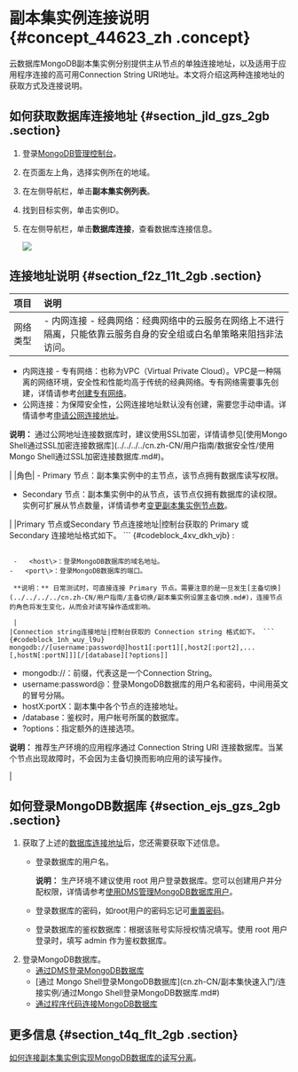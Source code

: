 # 副本集实例连接说明 {#concept_44623_zh .concept}

云数据库MongoDB副本集实例分别提供主从节点的单独连接地址，以及适用于应用程序连接的高可用Connection String URI地址。本文将介绍这两种连接地址的获取方式及连接说明。

## 如何获取数据库连接地址 {#section_jld_gzs_2gb .section}

1.  登录[MongoDB管理控制台](https://mongodb.console.aliyun.com/)。
2.  在页面左上角，选择实例所在的地域。
3.  在左侧导航栏，单击**副本集实例列表**。
4.  找到目标实例，单击实例ID。
5.  在左侧导航栏，单击**数据库连接**，查看数据库连接信息。

    ![](http://static-aliyun-doc.oss-cn-hangzhou.aliyuncs.com/assets/img/6672/155979127813778_zh-CN.png)


## 连接地址说明 {#section_f2z_11t_2gb .section}

|项目|说明|
|:-|:-|
|网络类型| -   内网连接 - 经典网络：经典网络中的云服务在网络上不进行隔离，只能依靠云服务自身的安全组或白名单策略来阻挡非法访问。
-   内网连接 - 专有网络：也称为VPC（Virtual Private Cloud）。VPC是一种隔离的网络环境，安全性和性能均高于传统的经典网络。专有网络需要事先创建，详情请参考[创建专有网络](https://help.aliyun.com/document_detail/65402.html)。
-   公网连接：为保障安全性，公网连接地址默认没有创建，需要您手动申请。详情请参考[申请公网连接地址](cn.zh-CN/副本集快速入门/申请公网连接地址.md#)。

**说明：** 通过公网地址连接数据库时，建议使用SSL加密，详情请参见[使用Mongo Shell通过SSL加密连接数据库](../../../../cn.zh-CN/用户指南/数据安全性/使用Mongo Shell通过SSL加密连接数据库.md#)。


 |
|角色| -   Primary 节点：副本集实例中的主节点，该节点拥有数据库读写权限。
-   Secondary 节点：副本集实例中的从节点，该节点仅拥有数据库的读权限。实例可扩展从节点数量，详情请参考[变更副本集实例节点数](../../../../cn.zh-CN/用户指南/实例管理/变更副本集实例节点数.md#)。

 |
|Primary 节点或Secondary 节点连接地址|控制台获取的 Primary 或 Secondary 连接地址格式如下。 ``` {#codeblock_4xv_dkh_vjb}
<host>:<port>
```

 -   <host\>：登录MongoDB数据库的域名地址。
-   <port\>：登录MongoDB数据库的端口。

 **说明：** 日常测试时，可直接连接 Primary 节点。需要注意的是一旦发生[主备切换](../../../../cn.zh-CN/用户指南/主备切换/副本集实例设置主备切换.md#)，连接节点的角色将发生变化，从而会对读写操作造成影响。

 |
|Connection string连接地址|控制台获取的 Connection string 格式如下。 ``` {#codeblock_1nh_wuy_l9u}
mongodb://[username:password@]host1[:port1][,host2[:port2],...[,hostN[:portN]]][/[database][?options]]
```

 -   mongodb://：前缀，代表这是一个Connection String。
-   username:password@：登录MongoDB数据库的用户名和密码，中间用英文的冒号分隔。
-   hostX:portX：副本集中各个节点的连接地址。
-   /database：鉴权时，用户帐号所属的数据库。
-   ?options：指定额外的连接选项。

 **说明：** 推荐生产环境的应用程序通过 Connection String URI 连接数据库。当某个节点出现故障时，不会因为主备切换而影响应用的读写操作。

 |

## 如何登录MongoDB数据库 {#section_ejs_gzs_2gb .section}

1.  获取了上述的[数据库连接地址](#section_jld_gzs_2gb)后，您还需要获取下述信息。
    -   登录数据库的用户名。

        **说明：** 生产环境不建议使用 root 用户登录数据库。您可以创建用户并分配权限，详情请参考[使用DMS管理MongoDB数据库用户](../../../../cn.zh-CN/用户指南/账号管理/使用DMS管理MongoDB数据库用户.md#)。

    -   登录数据库的密码，如root用户的密码忘记可[重置密码](cn.zh-CN/副本集快速入门/设置密码.md#)。
    -   登录数据库的鉴权数据库：根据该账号实际授权情况填写。使用 root 用户登录时，填写 admin 作为鉴权数据库。
2.  登录MongoDB数据库。
    -   [通过DMS登录MongoDB数据库](cn.zh-CN/副本集快速入门/连接实例/通过DMS登录MongoDB数据库.md#)
    -   [通过 Mongo Shell登录MongoDB数据库](cn.zh-CN/副本集快速入门/连接实例/通过Mongo Shell登录MongoDB数据库.md#)
    -   [通过程序代码连接MongoDB数据库](cn.zh-CN/副本集快速入门/连接实例/程序代码连接.md#)

## 更多信息 {#section_t4q_flt_2gb .section}

 [如何连接副本集实例实现MongoDB数据库的读写分离](../../../../cn.zh-CN/最佳实践/如何连接副本集实例实现读写分离和高可用.md#)。

